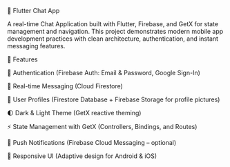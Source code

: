 📱 Flutter Chat App

A real-time Chat Application built with Flutter, Firebase, and GetX for state management and navigation. This project demonstrates modern mobile app development practices with clean architecture, authentication, and instant messaging features.

🚀 Features

🔐 Authentication (Firebase Auth: Email & Password, Google Sign-In)

💬 Real-time Messaging (Cloud Firestore)

👤 User Profiles (Firestore Database + Firebase Storage for profile pictures)

🌓 Dark & Light Theme (GetX reactive theming)

⚡ State Management with GetX (Controllers, Bindings, and Routes)

🔔 Push Notifications (Firebase Cloud Messaging – optional)

📱 Responsive UI (Adaptive design for Android & iOS)